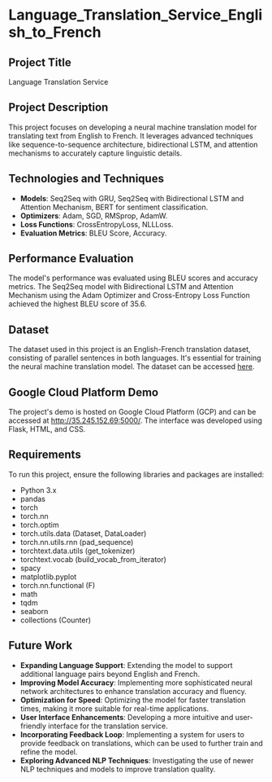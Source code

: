 # Language_Translation_Service_English_to_French

## Project Title
Language Translation Service

## Project Description
This project focuses on developing a neural machine translation model for translating text from English to French. It leverages advanced techniques like sequence-to-sequence architecture, bidirectional LSTM, and attention mechanisms to accurately capture linguistic details.

## Technologies and Techniques
- **Models**: Seq2Seq with GRU, Seq2Seq with Bidirectional LSTM and Attention Mechanism, BERT for sentiment classification.
- **Optimizers**: Adam, SGD, RMSprop, AdamW.
- **Loss Functions**: CrossEntropyLoss, NLLLoss.
- **Evaluation Metrics**: BLEU Score, Accuracy.

## Performance Evaluation
The model's performance was evaluated using BLEU scores and accuracy metrics. The Seq2Seq model with Bidirectional LSTM and Attention Mechanism using the Adam Optimizer and Cross-Entropy Loss Function achieved the highest BLEU score of 35.6.

## Dataset
The dataset used in this project is an English-French translation dataset, consisting of parallel sentences in both languages. It's essential for training the neural machine translation model. The dataset can be accessed [here](https://www.kaggle.com/datasets/devicharith/language-translation-englishfrench).

## Google Cloud Platform Demo
The project's demo is hosted on Google Cloud Platform (GCP) and can be accessed at http://35.245.152.69:5000/. The interface was developed using Flask, HTML, and CSS.

## Requirements
To run this project, ensure the following libraries and packages are installed:
- Python 3.x
- pandas
- torch
- torch.nn
- torch.optim
- torch.utils.data (Dataset, DataLoader)
- torch.nn.utils.rnn (pad_sequence)
- torchtext.data.utils (get_tokenizer)
- torchtext.vocab (build_vocab_from_iterator)
- spacy
- matplotlib.pyplot
- torch.nn.functional (F)
- math
- tqdm
- seaborn
- collections (Counter)



## Future Work
- **Expanding Language Support**: Extending the model to support additional language pairs beyond English and French.
- **Improving Model Accuracy**: Implementing more sophisticated neural network architectures to enhance translation accuracy and fluency.
- **Optimization for Speed**: Optimizing the model for faster translation times, making it more suitable for real-time applications.
- **User Interface Enhancements**: Developing a more intuitive and user-friendly interface for the translation service.
- **Incorporating Feedback Loop**: Implementing a system for users to provide feedback on translations, which can be used to further train and refine the model.
- **Exploring Advanced NLP Techniques**: Investigating the use of newer NLP techniques and models to improve translation quality.




